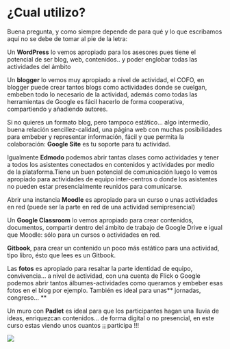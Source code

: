 # ¿Cual utilizo?

Buena pregunta, y como siempre depende de para qué y lo que escribamos aquí no se debe de tomar al pie de la letra:

Un **WordPress** lo vemos apropiado para los asesores pues tiene el potencial de ser blog, web, contenidos.. y poder englobar todas las actividades del ámbito

Un **blogger** lo vemos muy apropiado a nivel de actividad, el COFO, en blogger puede crear tantos blogs como actividades donde se cuelgan, embeben todo lo necesario de la actividad, además como todas las herramientas de Google es fácil hacerlo de forma cooperativa, compartiendo y añadiendo autores.

Si no quieres un formato blog, pero tampoco estático... algo intermedio, buena relación sencillez-calidad, una página web con muchas posibilidades para embeber y representar información, fácil y que permita la colaboración: **Google Site** es tu soporte para tu actividad.

Igualmente **Edmodo** podemos abrir tantas clases como actividades y tener a todos los asistentes conectados en contenidos y actividades por medio de la plataforma.Tiene un buen potencial de comunicación luego lo vemos apropiado para actividades de equipo inter-centros o donde los asistentes no pueden estar presencialmente reunidos para comunicarse.

Abrir una instancia **Moodle** es apropiado para un curso o unas actividades en red (puede ser la parte en red de una actividad semipresencial)

Un **Google Classroom** lo vemos apropiado para crear contenidos, documentos, compartir dentro del ámbito de trabajo de Google Drive e igual que Moodle: sólo para un cursos o actividades en red.

**Gitbook**, para crear un contenido un poco más estático para una actividad, tipo libro, ésto que lees es un Gitbook.

Las **fotos** es apropiado para resaltar la parte identidad de equipo, convivencia... a nivel de actividad, con una cuenta de Flick o Google podemos abrir tantos álbumes-actividades como queramos y embeber esas fotos en el blog por ejemplo. También es ideal para unas** jornadas, congreso... **

Un muro con **Padlet** es ideal para que los participantes hagan una lluvia de ideas, enriquezcan contenidos... de forma digital o no presencial, en este curso estas viendo unos cuantos ¡¡ participa !!!

![](https://docs.google.com/drawings/d/1xxhfhnkBOdyTwSijiMszP75EG3OsPW6JemGb7Be116k/pub?w=1189&amp;h=792)


